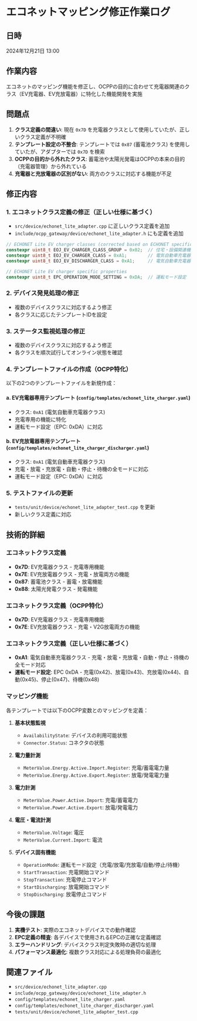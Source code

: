 # エコネットマッピング修正作業ログ

## 日時
2024年12月21日 13:00

## 作業内容
エコネットのマッピング機能を修正し、OCPPの目的に合わせて充電器関連のクラス（EV充電器、EV充放電器）に特化した機能開発を実施

## 問題点
1. **クラス定義の間違い**: 現在 `0x7D` を充電器クラスとして使用していたが、正しいクラス定義が不明確
2. **テンプレート設定の不整合**: テンプレートでは `0x87` (蓄電池クラス) を使用していたが、アダプターでは `0x7D` を検索
3. **OCPPの目的から外れたクラス**: 蓄電池や太陽光発電はOCPPの本来の目的（充電器管理）から外れている
4. **充電器と充放電器の区別がない**: 両方のクラスに対応する機能が不足

## 修正内容

### 1. エコネットクラス定義の修正（正しい仕様に基づく）
- `src/device/echonet_lite_adapter.cpp` に正しいクラス定義を追加
- `include/ocpp_gateway/device/echonet_lite_adapter.h` にも定義を追加

```cpp
// ECHONET Lite EV charger classes (corrected based on ECHONET specification)
constexpr uint8_t EOJ_EV_CHARGER_CLASS_GROUP = 0x02;  // 住宅・設備関連機器クラスグループ
constexpr uint8_t EOJ_EV_CHARGER_CLASS = 0xA1;        // 電気自動車充電器クラス
constexpr uint8_t EOJ_EV_DISCHARGER_CLASS = 0xA1;     // 電気自動車充電器クラス（充放電対応）

// ECHONET Lite EV charger specific properties
constexpr uint8_t EPC_OPERATION_MODE_SETTING = 0xDA;  // 運転モード設定
```

### 2. デバイス発見処理の修正
- 複数のデバイスクラスに対応するよう修正
- 各クラスに応じたテンプレートIDを設定

### 3. ステータス監視処理の修正
- 複数のデバイスクラスに対応するよう修正
- 各クラスを順次試行してオンライン状態を確認

### 4. テンプレートファイルの作成（OCPP特化）
以下の2つのテンプレートファイルを新規作成：

#### a. EV充電器専用テンプレート (`config/templates/echonet_lite_charger.yaml`)
- クラス: `0xA1` (電気自動車充電器クラス)
- 充電専用の機能に特化
- 運転モード設定（EPC: 0xDA）に対応

#### b. EV充放電器専用テンプレート (`config/templates/echonet_lite_charger_discharger.yaml`)
- クラス: `0xA1` (電気自動車充電器クラス)
- 充電・放電・充放電・自動・停止・待機の全モードに対応
- 運転モード設定（EPC: 0xDA）に対応

### 5. テストファイルの更新
- `tests/unit/device/echonet_lite_adapter_test.cpp` を更新
- 新しいクラス定義に対応

## 技術的詳細

### エコネットクラス定義
- **0x7D**: EV充電器クラス - 充電専用機能
- **0x7E**: EV充放電器クラス - 充電・放電両方の機能
- **0x87**: 蓄電池クラス - 蓄電・放電機能
- **0x88**: 太陽光発電クラス - 発電機能

### エコネットクラス定義（OCPP特化）
- **0x7D**: EV充電器クラス - 充電専用機能
- **0x7E**: EV充放電器クラス - 充電・V2G放電両方の機能

### エコネットクラス定義（正しい仕様に基づく）
- **0xA1**: 電気自動車充電器クラス - 充電・放電・充放電・自動・停止・待機の全モード対応
- **運転モード設定**: EPC 0xDA - 充電(0x42)、放電(0x43)、充放電(0x44)、自動(0x45)、停止(0x47)、待機(0x48)

### マッピング機能
各テンプレートでは以下のOCPP変数とのマッピングを定義：

1. **基本状態監視**
   - `AvailabilityState`: デバイスの利用可能状態
   - `Connector.Status`: コネクタの状態

2. **電力量計測**
   - `MeterValue.Energy.Active.Import.Register`: 充電/蓄電電力量
   - `MeterValue.Energy.Active.Export.Register`: 放電/発電電力量

3. **電力計測**
   - `MeterValue.Power.Active.Import`: 充電/蓄電電力
   - `MeterValue.Power.Active.Export`: 放電/発電電力

4. **電圧・電流計測**
   - `MeterValue.Voltage`: 電圧
   - `MeterValue.Current.Import`: 電流

5. **デバイス固有機能**
   - `OperationMode`: 運転モード設定（充電/放電/充放電/自動/停止/待機）
   - `StartTransaction`: 充電開始コマンド
   - `StopTransaction`: 充電停止コマンド
   - `StartDischarging`: 放電開始コマンド
   - `StopDischarging`: 放電停止コマンド

## 今後の課題
1. **実機テスト**: 実際のエコネットデバイスでの動作確認
2. **EPC定義の精査**: 各デバイスで使用されるEPCの正確な定義確認
3. **エラーハンドリング**: デバイスクラス判定失敗時の適切な処理
4. **パフォーマンス最適化**: 複数クラス対応による処理負荷の最適化

## 関連ファイル
- `src/device/echonet_lite_adapter.cpp`
- `include/ocpp_gateway/device/echonet_lite_adapter.h`
- `config/templates/echonet_lite_charger.yaml`
- `config/templates/echonet_lite_charger_discharger.yaml`
- `tests/unit/device/echonet_lite_adapter_test.cpp` 